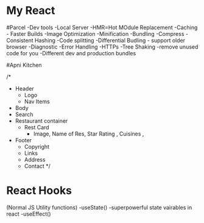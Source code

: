 # My React

#Parcel
-Dev tools
-Local Server
-HMR=Hot MOdule Replacement
-Caching - Faster Builds
-Image Optimization
-Minification
-Bundling
-Compress
-Consistent Hashing
-Code splitting
-Differential Budling - support older browser
-Diagnostic
-Error Handling
-HTTPs
-Tree Shaking -remove unused code for you 
-Different dev  and production bundles

#Apni Kitchen 

/*
* Header
  * Logo
  * Nav Items
* Body
 * Search
 * Restaurant container
    * Rest Card
      - Image, Name of Res, Star Rating , Cuisines ,
* Footer
  * Copyright
  * Links
  * Address
  * Contact
*/

# React Hooks
(Normal JS Utility functions)
-useState() -superpowerful state vairables in react
-useEffect()